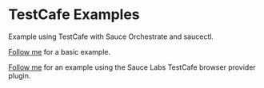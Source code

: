 # TestCafe Examples

Example using TestCafe with Sauce Orchestrate and saucectl.

[Follow me](./basic/) for a basic example.

[Follow me](./browser-provider/) for an example using the Sauce Labs TestCafe browser provider plugin.
